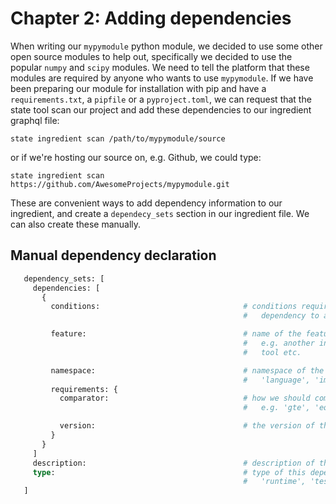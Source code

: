 # Chapter 2: Adding dependencies

When writing our `mypymodule` python module, we decided to use some other open source modules to
help out, specifically we decided to use the popular `numpy` and `scipy` modules.  We need to
tell the platform that these modules are required by anyone who wants to use `mypymodule`.  If
we have been preparing our module for installation with pip and have a `requirements.txt`, a
`pipfile` or a `pyproject.toml`, we can request that the state tool scan our project and add
these dependencies to our ingredient graphql file:

```text
state ingredient scan /path/to/mypymodule/source
```

or if we're hosting our source on, e.g. Github, we could type:

```text
state ingredient scan https://github.com/AwesomeProjects/mypymodule.git
```

These are convenient ways to add dependency information to our ingredient, and create a
`dependecy_sets` section in our ingredient file.  We can also create these manually.

## Manual dependency declaration

```graphql
   dependency_sets: [
     dependencies: [
       {
         conditions:                                # conditions required for this 
                                                    #   dependency to apply, usually null

         feature:                                   # name of the feature we depend on, 
                                                    #   e.g. another ingredient, build 
                                                    #   tool etc.

         namespace:                                 # namespace of the feature, e.g. 
                                                    #   'language', 'image'
         requirements: {
           comparator:                              # how we should compare versions, 
                                                    #   e.g. 'gte', 'eq', 'lte'

           version:                                 # the version of the feature we require
         }
       }
     ]
     description:                                   # description of the dependency
     type:                                          # type of this dependency, e.g. 'build',
                                                    #   'runtime', 'test'
   ]
```
